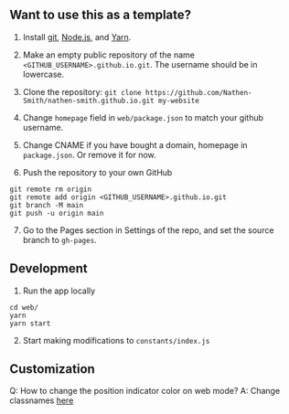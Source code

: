 ## Want to use this as a template?

1. Install <a href="https://git-scm.com/">git</a>, <a href="https://nodejs.org/en/">Node.js</a>, and <a href="https://classic.yarnpkg.com/en/docs/install/#windows-stable">Yarn</a>. 

2. Make an empty public repository of the name `<GITHUB_USERNAME>.github.io.git`. The username should be in lowercase.
3. Clone the repository: ```git clone https://github.com/Nathen-Smith/nathen-smith.github.io.git my-website```
4. Change ```homepage``` field in ```web/package.json``` to match your github username.

5. Change CNAME if you have bought a domain, homepage in `package.json`. Or remove it for now.

6. Push the repository to your own GitHub
```
git remote rm origin
git remote add origin <GITHUB_USERNAME>.github.io.git
git branch -M main
git push -u origin main
```
7. Go to the Pages section in Settings of the repo, and set the source branch to ```gh-pages```.

## Development

1. Run the app locally
```
cd web/
yarn
yarn start
```

2. Start making modifications to `constants/index.js`

## Customization

Q: How to change the position indicator color on web mode?
A: Change classnames <a href="https://github.com/Nathen-Smith/nathen-smith.github.io/blob/46f2304c6e79b5074a0fa9df43fdb72aff933383/web/src/App.jsx#L142-L146">here</a>
